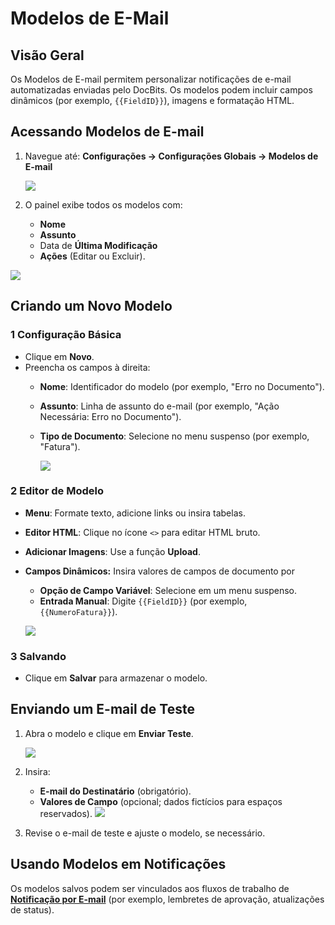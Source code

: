 # Modelos de E-Mail

## **Visão Geral**

Os Modelos de E-mail permitem personalizar notificações de e-mail automatizadas enviadas pelo DocBits. Os modelos podem incluir campos dinâmicos (por exemplo, `{{FieldID}}`), imagens e formatação HTML.

## **Acessando Modelos de E-mail**

1.  Navegue até: **Configurações → Configurações Globais → Modelos de E-mail**

    ![](https://docs.docbits.com/~gitbook/image?url=https%3A%2F%2F578966019-files.gitbook.io%2F%7E%2Ffiles%2Fv0%2Fb%2Fgitbook-x-prod.appspot.com%2Fo%2Fspaces%252FT2n2w4uDCJvv7CJ5zrdk%252Fuploads%252FWzjaI1Jinpw0PQHCuwM0%252Fimage.png%3Falt%3Dmedia%26token%3D21f7af41-6ebe-4e25-952f-9ae0b11cade2\&width=768\&dpr=4\&quality=100\&sign=ae789081\&sv=2)
2. O painel exibe todos os modelos com:
   * **Nome**
   * **Assunto**
   * Data de **Última Modificação**
   * **Ações** (Editar ou Excluir).

![](https://docs.docbits.com/~gitbook/image?url=https%3A%2F%2F578966019-files.gitbook.io%2F%7E%2Ffiles%2Fv0%2Fb%2Fgitbook-x-prod.appspot.com%2Fo%2Fspaces%252FT2n2w4uDCJvv7CJ5zrdk%252Fuploads%252FENN4zipGg75mpi2OooPP%252Fimage.png%3Falt%3Dmedia%26token%3Ddff6d8a8-e5b3-4e52-bee1-e311daba7b64\&width=768\&dpr=4\&quality=100\&sign=4202a84f\&sv=2)

## **Criando um Novo Modelo**

### **1 Configuração Básica**

* Clique em **Novo**.
* Preencha os campos à direita:
  * **Nome**: Identificador do modelo (por exemplo, "Erro no Documento").
  * **Assunto**: Linha de assunto do e-mail (por exemplo, "Ação Necessária: Erro no Documento").
  *   **Tipo de Documento**: Selecione no menu suspenso (por exemplo, "Fatura").

      ![](https://docs.docbits.com/~gitbook/image?url=https%3A%2F%2F578966019-files.gitbook.io%2F%7E%2Ffiles%2Fv0%2Fb%2Fgitbook-x-prod.appspot.com%2Fo%2Fspaces%252FT2n2w4uDCJvv7CJ5zrdk%252Fuploads%252FXzmfZBIoyoDS7tTz1qo4%252Fimage.png%3Falt%3Dmedia%26token%3D24547984-2406-41b5-95d6-0f7f45e06258\&width=768\&dpr=4\&quality=100\&sign=f7aa9b89\&sv=2)

### **2 Editor de Modelo**

* **Menu**: Formate texto, adicione links ou insira tabelas.
* **Editor HTML**: Clique no ícone `<>` para editar HTML bruto.
* **Adicionar Imagens**: Use a função **Upload**.
*   **Campos Dinâmicos:** Insira valores de campos de documento por

    * **Opção de Campo Variável**: Selecione em um menu suspenso.
    * **Entrada Manual**: Digite `{{FieldID}}` (por exemplo, `{{NumeroFatura}}`).

    ![](https://docs.docbits.com/~gitbook/image?url=https%3A%2F%2F578966019-files.gitbook.io%2F%7E%2Ffiles%2Fv0%2Fb%2Fgitbook-x-prod.appspot.com%2Fo%2Fspaces%252FT2n2w4uDCJvv7CJ5zrdk%252Fuploads%252FFE1lZlOTyWH0yaGTZnvO%252Fimage.png%3Falt%3Dmedia%26token%3D428f9277-7ad7-4c37-b2e9-578b82d64f91\&width=768\&dpr=4\&quality=100\&sign=2a17ce28\&sv=2)

### **3 Salvando**

* Clique em **Salvar** para armazenar o modelo.

## **Enviando um E-mail de Teste**

1.  Abra o modelo e clique em **Enviar Teste**.

    ![](https://docs.docbits.com/~gitbook/image?url=https%3A%2F%2F578966019-files.gitbook.io%2F%7E%2Ffiles%2Fv0%2Fb%2Fgitbook-x-prod.appspot.com%2Fo%2Fspaces%252FT2n2w4uDCJvv7CJ5zrdk%252Fuploads%252FZTskZNsVfWj6IwBmwoR5%252Fimage.png%3Falt%3Dmedia%26token%3D62229942-2ee7-4d58-833c-eb863b18f2d3\&width=768\&dpr=4\&quality=100\&sign=b804f787\&sv=2)
2. Insira:
   * **E-mail do Destinatário** (obrigatório).
   * **Valores de Campo** (opcional; dados fictícios para espaços reservados). ![](https://docs.docbits.com/~gitbook/image?url=https%3A%2F%2F578966019-files.gitbook.io%2F%7E%2Ffiles%2Fv0%2Fb%2Fgitbook-x-prod.appspot.com%2Fo%2Fspaces%252FT2n2w4uDCJvv7CJ5zrdk%252Fuploads%252FO2yw8EgefTPSCIhxUFH6%252Fimage.png%3Falt%3Dmedia%26token%3D2acc0067-3698-4565-92d8-6c4ddabe497c\&width=300\&dpr=4\&quality=100\&sign=461ae8e7\&sv=2)
3. Revise o e-mail de teste e ajuste o modelo, se necessário.

## **Usando Modelos em Notificações**

Os modelos salvos podem ser vinculados aos fluxos de trabalho de [**Notificação por E-mail**](email-notification/) (por exemplo, lembretes de aprovação, atualizações de status).
